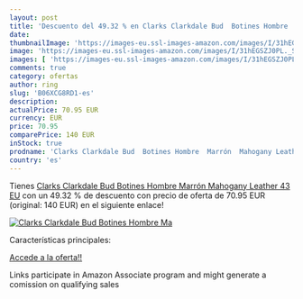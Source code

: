 ```yaml
---
layout: post
title: 'Descuento del 49.32 % en Clarks Clarkdale Bud  Botines Hombre  Ma'
date: 
thumbnailImage: 'https://images-eu.ssl-images-amazon.com/images/I/31hEGSZJ0PL._SL200_.jpg'
image: 'https://images-eu.ssl-images-amazon.com/images/I/31hEGSZJ0PL._SL200_.jpg'
images: [ 'https://images-eu.ssl-images-amazon.com/images/I/31hEGSZJ0PL._SL200_.jpg' ]
comments: true
category: ofertas
author: ring
slug: 'B06XCG8RD1-es'
description:
actualPrice: 70.95 EUR
currency: EUR
price: 70.95
comparePrice: 140 EUR
inStock: true
prodname: 'Clarks Clarkdale Bud  Botines Hombre  Marrón  Mahogany Leather   43 EU'
country: 'es'
---
```


Tienes [Clarks Clarkdale Bud  Botines Hombre  Marrón  Mahogany Leather   43 EU](https://www.amazon.es/dp/B06XCG8RD1/?tag=tolees-21) con un 49.32 % de descuento con precio de oferta de 70.95 EUR (original: 140 EUR) en el siguiente enlace!

[![Clarks Clarkdale Bud  Botines Hombre  Ma](https://images-eu.ssl-images-amazon.com/images/I/31hEGSZJ0PL._SL200_.jpg)](https://www.amazon.es/dp/B06XCG8RD1/?tag=tolees-21)

Características principales:


[Accede a la oferta!!](https://www.amazon.es/dp/B06XCG8RD1/?tag=tolees-21)

Links participate in Amazon Associate program and might generate a comission on qualifying sales


